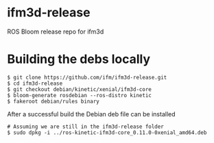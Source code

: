 # ifm3d-release
ROS Bloom release repo for ifm3d

# Building the debs locally

```
$ git clone https://github.com/ifm/ifm3d-release.git
$ cd ifm3d-release
$ git checkout debian/kinetic/xenial/ifm3d-core
$ bloom-generate rosdebian --ros-distro kinetic
$ fakeroot debian/rules binary
```

After a successful build the Debian deb file can be installed
```
# Assuming we are still in the ifm3d-release folder
$ sudo dpkg -i ../ros-kinetic-ifm3d-core_0.11.0-0xenial_amd64.deb
```
